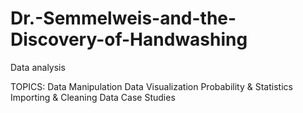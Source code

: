# Dr.-Semmelweis-and-the-Discovery-of-Handwashing
Data analysis 


TOPICS:
Data Manipulation
Data Visualization
Probability & Statistics
Importing & Cleaning Data
Case Studies
